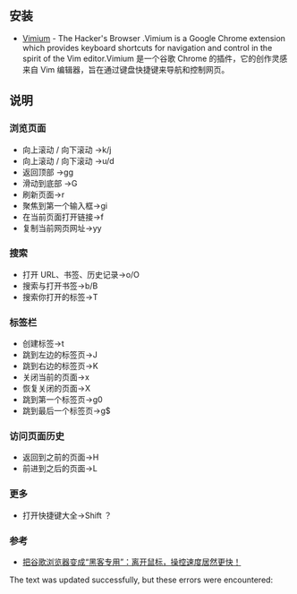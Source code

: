 ## 安装

-   [Vimium](https://chrome.google.com/webstore/detail/vimium/dbepggeogbaibhgnhhndojpepiihcmeb) - The Hacker's Browser .Vimium is a Google Chrome extension which provides keyboard shortcuts for navigation and control in the spirit of the Vim editor.Vimium 是一个谷歌 Chrome 的插件，它的创作灵感来自 Vim 编辑器，旨在通过键盘快捷键来导航和控制网页。

## 说明

### 浏览页面

-   向上滚动 / 向下滚动 →k/j
-   向上滚动 / 向下滚动 →u/d
-   返回顶部 →gg
-   滑动到底部 →G
-   刷新页面→r
-   聚焦到第一个输入框→gi
-   在当前页面打开链接→f
-   复制当前网页网址→yy

### 搜索

-   打开 URL、书签、历史记录→o/O
-   搜索与打开书签→b/B
-   搜索你打开的标签→T

### 标签栏

-   创建标签→t
-   跳到左边的标签页→J
-   跳到右边的标签页→K
-   关闭当前的页面→x
-   恢复关闭的页面→X
-   跳到第一个标签页→g0
-   跳到最后一个标签页→g$

### 访问页面历史

-   返回到之前的页面→H
-   前进到之后的页面→L

### 更多

-   打开快捷键大全→Shift ？

### 参考

-   [把谷歌浏览器变成“黑客专用”：离开鼠标，操控速度居然更快！](https://zhuanlan.zhihu.com/p/85958410)

The text was updated successfully, but these errors were encountered: